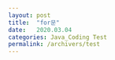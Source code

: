 ```yaml
---
layout: post
title:  "for문"
date:   2020.03.04
categories: Java_Coding Test
permalink: /archivers/test
---
```


